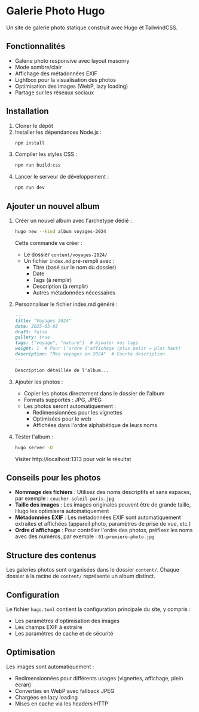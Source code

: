 # Galerie Photo Hugo

Un site de galerie photo statique construit avec Hugo et TailwindCSS.

## Fonctionnalités

- Galerie photo responsive avec layout masonry
- Mode sombre/clair
- Affichage des métadonnées EXIF
- Lightbox pour la visualisation des photos
- Optimisation des images (WebP, lazy loading)
- Partage sur les réseaux sociaux

## Installation

1. Cloner le dépôt
2. Installer les dépendances Node.js :
   ```bash
   npm install
   ```
3. Compiler les styles CSS :
   ```bash
   npm run build:css
   ```
4. Lancer le serveur de développement :
   ```bash
   npm run dev
   ```

## Ajouter un nouvel album

1. Créer un nouvel album avec l'archetype dédié :
   ```bash
   hugo new --kind album voyages-2024
   ```
   Cette commande va créer :
   - Le dossier `content/voyages-2024/`
   - Un fichier `index.md` pré-rempli avec :
     * Titre (basé sur le nom du dossier)
     * Date
     * Tags (à remplir)
     * Description (à remplir)
     * Autres métadonnées nécessaires

2. Personnaliser le fichier index.md généré :
   ```markdown
   ---
   title: "Voyages 2024"
   date: 2025-03-02
   draft: false
   gallery: true
   tags: ["voyage", "nature"]  # Ajouter vos tags
   weight: 1  # Pour l'ordre d'affichage (plus petit = plus haut)
   description: "Mes voyages en 2024"  # Courte description
   ---

   Description détaillée de l'album...
   ```

3. Ajouter les photos :
   - Copier les photos directement dans le dossier de l'album
   - Formats supportés : JPG, JPEG
   - Les photos seront automatiquement :
     * Redimensionnées pour les vignettes
     * Optimisées pour le web
     * Affichées dans l'ordre alphabétique de leurs noms

4. Tester l'album :
   ```bash
   hugo server -D
   ```
   Visiter http://localhost:1313 pour voir le résultat

## Conseils pour les photos

- **Nommage des fichiers** : Utilisez des noms descriptifs et sans espaces, par exemple : `coucher-soleil-paris.jpg`
- **Taille des images** : Les images originales peuvent être de grande taille, Hugo les optimisera automatiquement
- **Métadonnées EXIF** : Les métadonnées EXIF sont automatiquement extraites et affichées (appareil photo, paramètres de prise de vue, etc.)
- **Ordre d'affichage** : Pour contrôler l'ordre des photos, préfixez les noms avec des numéros, par exemple : `01-premiere-photo.jpg`

## Structure des contenus

Les galeries photos sont organisées dans le dossier `content/`. Chaque dossier à la racine de `content/` représente un album distinct.

## Configuration

Le fichier `hugo.toml` contient la configuration principale du site, y compris :
- Les paramètres d'optimisation des images
- Les champs EXIF à extraire
- Les paramètres de cache et de sécurité

## Optimisation

Les images sont automatiquement :
- Redimensionnées pour différents usages (vignettes, affichage, plein écran)
- Converties en WebP avec fallback JPEG
- Chargées en lazy loading
- Mises en cache via les headers HTTP
